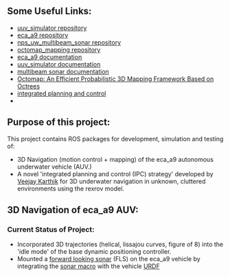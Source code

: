 ## Some Useful Links:

- [uuv_simulator repository](https://github.com/uuvsimulator/uuv_simulator)
- [eca_a9 repository](https://github.com/uuvsimulator/eca_a9)
- [nps_uw_multibeam_sonar repository](https://github.com/Field-Robotics-Lab/nps_uw_multibeam_sonar)
- [octomap_mapping repository](https://github.com/OctoMap/octomap_mapping)
- [eca_a9 documentation](https://uuvsimulator.github.io/packages/eca_a9/intro/)
- [uuv_simulator documentation](https://uuvsimulator.github.io/packages/uuv_simulator/intro/)
- [multibeam sonar documentation](https://field-robotics-lab.github.io/dave.doc/contents/dave_sensors/Multibeam-Forward-Looking-Sonar/)
- [Octomap: An Efficient Probabilistic 3D Mapping Framework Based on Octrees](https://octomap.github.io/)
- [integrated planning and control](https://www.veejaykarthik.com/research-work)
- 

## Purpose of this project:

This project contains ROS packages for development, simulation and testing of:

- 3D Navigation (motion control + mapping) of the eca_a9 autonomous underwater vehicle (AUV.)
- A novel 'integrated planning and control (IPC) strategy' developed by [Veejay Karthik](https://github.com/uuvsimulator/uuv_simulator) for 3D underwater navigation in unknown, cluttered environments using the rexrov model.

## 3D Navigation of eca_a9 AUV:
### Current Status of Project:

- Incorporated 3D trajectories (helical, lissajou curves, figure of 8) into the 'idle mode' of the base dynamic positioning controller.
- Mounted a [forward looking sonar](https://field-robotics-lab.github.io/dave.doc/contents/dave_sensors/Multibeam-Forward-Looking-Sonar/) (FLS) on the eca_a9 vehicle by integrating the [sonar macro]((https://github.com/Field-Robotics-Lab/nps_uw_multibeam_sonar/tree/main/urdf)) with the vehicle [URDF](url(https://github.com/uuvsimulator/eca_a9/tree/master/eca_a9_description/urdf))

